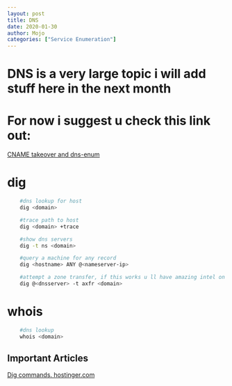 ```yaml
---
layout: post 
title: DNS
date: 2020-01-30
author: Mojo
categories: ["Service Enumeration"]
---
```

# DNS is a very large topic i will add stuff here in the next month
# For now i suggest u check this link out:
[CNAME takeover and dns-enum](https://0xpatrik.com/subdomain-takeover-ns/)

# **dig**
```bash
    #dns lookup for host
    dig <domain>

    #trace path to host
    dig <domain> +trace

    #show dns servers
    dig -t ns <domain>

    #query a machine for any record
    dig <hostname> ANY @<nameserver-ip>

    #attempt a zone transfer, if this works u ll have amazing intel on your target
    dig @<dnsserver> -t axfr <domain>
```

# **whois**
```bash
    #dns lookup
    whois <domain>
```


## **Important Articles**

[Dig commands. hostinger.com](https://www.hostinger.com/tutorials/how-to-use-the-dig-command-in-linux/)